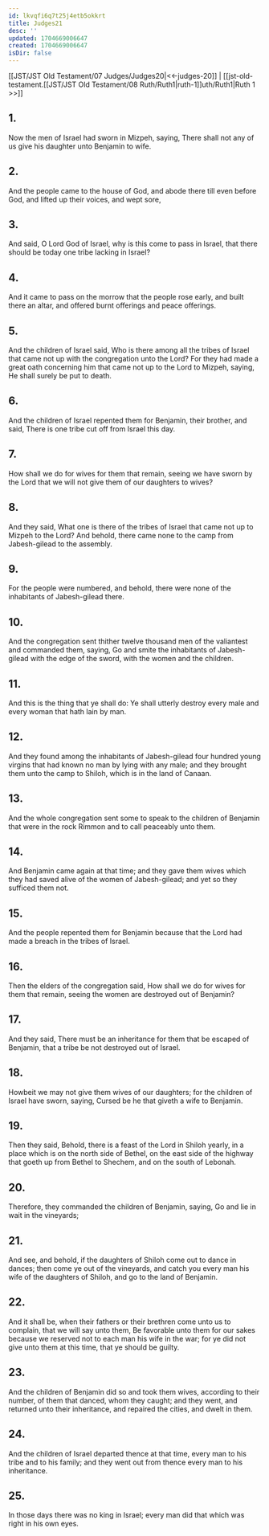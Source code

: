 ```yaml
---
id: lkvqfi6q7t25j4etb5okkrt
title: Judges21
desc: ''
updated: 1704669006647
created: 1704669006647
isDir: false
---
```

[[JST/JST Old Testament/07 Judges/Judges20|<<-judges-20]] | [[jst-old-testament.[[JST/JST Old Testament/08 Ruth/Ruth1|ruth-1]]uth/Ruth1|Ruth 1 >>]]
## 1.
Now the men of Israel had sworn in Mizpeh, saying, There shall not any of us give his daughter unto Benjamin to wife.
## 2.
And the people came to the house of God, and abode there till even before God, and lifted up their voices, and wept sore,
## 3.
And said, O Lord God of Israel, why is this come to pass in Israel, that there should be today one tribe lacking in Israel?
## 4.
And it came to pass on the morrow that the people rose early, and built there an altar, and offered burnt offerings and peace offerings.
## 5.
And the children of Israel said, Who is there among all the tribes of Israel that came not up with the congregation unto the Lord? For they had made a great oath concerning him that came not up to the Lord to Mizpeh, saying, He shall surely be put to death.
## 6.
And the children of Israel repented them for Benjamin, their brother, and said, There is one tribe cut off from Israel this day.
## 7.
How shall we do for wives for them that remain, seeing we have sworn by the Lord that we will not give them of our daughters to wives?
## 8.
And they said, What one is there of the tribes of Israel that came not up to Mizpeh to the Lord? And behold, there came none to the camp from Jabesh-gilead to the assembly.
## 9.
For the people were numbered, and behold, there were none of the inhabitants of Jabesh-gilead there.
## 10.
And the congregation sent thither twelve thousand men of the valiantest and commanded them, saying, Go and smite the inhabitants of Jabesh-gilead with the edge of the sword, with the women and the children.
## 11.
And this is the thing that ye shall do: Ye shall utterly destroy every male and every woman that hath lain by man.
## 12.
And they found among the inhabitants of Jabesh-gilead four hundred young virgins that had known no man by lying with any male; and they brought them unto the camp to Shiloh, which is in the land of Canaan.
## 13.
And the whole congregation sent some to speak to the children of Benjamin that were in the rock Rimmon and to call peaceably unto them.
## 14.
And Benjamin came again at that time; and they gave them wives which they had saved alive of the women of Jabesh-gilead; and yet so they sufficed them not.
## 15.
And the people repented them for Benjamin because that the Lord had made a breach in the tribes of Israel.
## 16.
Then the elders of the congregation said, How shall we do for wives for them that remain, seeing the women are destroyed out of Benjamin?
## 17.
And they said, There must be an inheritance for them that be escaped of Benjamin, that a tribe be not destroyed out of Israel.
## 18.
Howbeit we may not give them wives of our daughters; for the children of Israel have sworn, saying, Cursed be he that giveth a wife to Benjamin.
## 19.
Then they said, Behold, there is a feast of the Lord in Shiloh yearly, in a place which is on the north side of Bethel, on the east side of the highway that goeth up from Bethel to Shechem, and on the south of Lebonah.
## 20.
Therefore, they commanded the children of Benjamin, saying, Go and lie in wait in the vineyards;
## 21.
And see, and behold, if the daughters of Shiloh come out to dance in dances; then come ye out of the vineyards, and catch you every man his wife of the daughters of Shiloh, and go to the land of Benjamin.
## 22.
And it shall be, when their fathers or their brethren come unto us to complain, that we will say unto them, Be favorable unto them for our sakes because we reserved not to each man his wife in the war; for ye did not give unto them at this time, that ye should be guilty.
## 23.
And the children of Benjamin did so and took them wives, according to their number, of them that danced, whom they caught; and they went, and returned unto their inheritance, and repaired the cities, and dwelt in them.
## 24.
And the children of Israel departed thence at that time, every man to his tribe and to his family; and they went out from thence every man to his inheritance.
## 25.
In those days there was no king in Israel; every man did that which was right in his own eyes.


